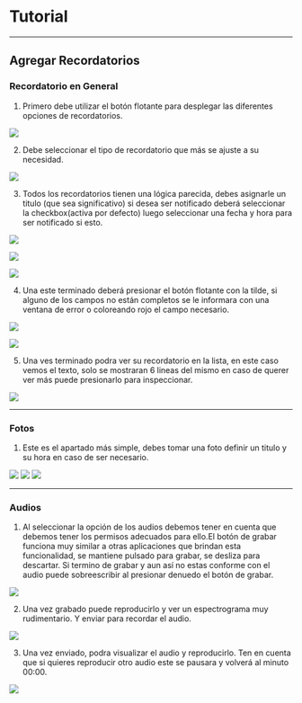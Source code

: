 # Tutorial

---

## Agregar Recordatorios

### Recordatorio en General

1. Primero debe utilizar el botón flotante para desplegar las diferentes opciones de recordatorios.

![](Image/addReminder/addTextReminder_1.png)

2. Debe seleccionar el tipo de recordatorio que más se ajuste a su necesidad.

![](Image/addReminder/addTextReminder_2.png)

3. Todos los recordatorios tienen una lógica parecida, debes asignarle un titulo (que sea significativo) si desea ser notificado deberá seleccionar la checkbox(activa por defecto) luego seleccionar una fecha y hora para ser notificado si esto.

![](Image/addReminder/addTextReminder_3.png)

![](Image/addReminder/addTextReminder_4.png)

![](Image/addReminder/addTextReminder_5.png)

4. Una este terminado deberá presionar el botón flotante con la tilde, si alguno de los campos no están completos se le informara con una ventana de error o coloreando rojo el campo necesario.

![](Image/addReminder/addTextReminder_6.png)

![](Image/addReminder/addTextReminder_7.png)

5. Una ves terminado podra ver su recordatorio en la lista, en este caso vemos el texto, solo se mostraran 6 lineas del mismo en caso de querer ver más puede presionarlo para inspeccionar.

![](Image/addReminder/addTextReminder_8.png)

---

### Fotos

1. Este es el apartado más simple, debes tomar una foto definir un titulo y su hora en caso de ser necesario.

![](Image/addReminder/addReminder_photo_1.png)
![](Image/addReminder/addReminder_photo_2.png)
![](Image/addReminder/addReminder_photo_3.png)

---

### Audios

1. Al seleccionar la opción de los audios debemos tener en cuenta que debemos tener los permisos adecuados para ello.El botón de grabar funciona muy similar a otras aplicaciones que brindan esta funcionalidad, se mantiene pulsado para grabar, se desliza para descartar. Si termino de grabar y aun así no estas conforme con el audio puede sobreescribir al presionar denuedo el botón de grabar.

![](Image/addReminder/addReminder_audio_1.png)

2. Una vez grabado puede reproducirlo y ver un espectrograma muy rudimentario. Y enviar para recordar el audio.

![](Image/addReminder/addReminder_audio_2.png)

3. Una vez enviado, podra visualizar el audio y reproducirlo. Ten en cuenta que si quieres reproducir otro audio este se pausara y volverá al minuto 00:00.

![](Image/addReminder/addReminder_audio_3.png)